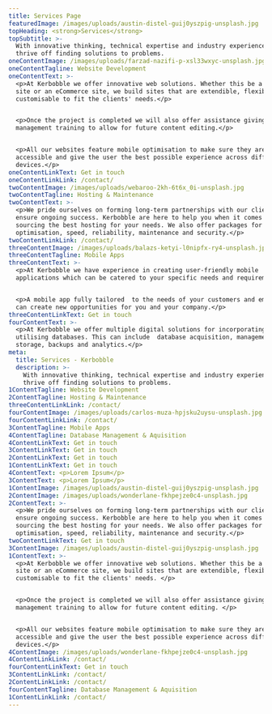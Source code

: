 ```yaml
---
title: Services Page
featuredImage: /images/uploads/austin-distel-guij0yszpig-unsplash.jpg
topHeading: <strong>Services</strong>
topSubtitle: >-
  With innovative thinking, technical expertise and industry experience, we
  thrive off finding solutions to problems.
oneContentImage: /images/uploads/farzad-nazifi-p-xsl33wxyc-unsplash.jpg
oneContentTagline: Website Development
oneContentText: >-
  <p>At Kerbobble we offer innovative web solutions. Whether this be a WordPress
  site or an eCommerce site, we build sites that are extendible, flexible and
  customisable to fit the clients' needs.</p>


  <p>Once the project is completed we will also offer assistance giving content
  management training to allow for future content editing.</p>


  <p>All our websites feature mobile optimisation to make sure they are
  accessible and give the user the best possible experience across different
  devices.</p>
oneContentLinkText: Get in touch
oneContentLinkLink: /contact/
twoContentImage: /images/uploads/webaroo-2kh-6t6x_0i-unsplash.jpg
twoContentTagline: Hosting & Maintenance
twoContentText: >-
  <p>We pride ourselves on forming long-term partnerships with our clients to
  ensure ongoing success. Kerbobble are here to help you when it comes to
  sourcing the best hosting for your needs. We also offer packages for ongoing
  optimisation, speed, reliability, maintenance and security.</p>
twoContentLinkLink: /contact/
threeContentImage: /images/uploads/balazs-ketyi-l0nipfx-ry4-unsplash.jpg
threeContentTagline: Mobile Apps
threeContentText: >-
  <p>At Kerbobble we have experience in creating user-friendly mobile
  applications which can be catered to your specific needs and requirements.</p>


  <p>A mobile app fully tailored  to the needs of your customers and employees
  can create new opportunities for you and your company.</p>
threeContentLinkText: Get in touch
fourContentText: >-
  <p>At Kerbobble we offer multiple digital solutions for incorporating and
  utilising databases. This can include  database acquisition, management,
  storage, backups and analytics.</p>
meta:
  title: Services - Kerbobble
  description: >-
    With innovative thinking, technical expertise and industry experience, we
    thrive off finding solutions to problems.
1ContentTagline: Website Development
2ContentTagline: Hosting & Maintenance
threeContentLinkLink: /contact/
fourContentImage: /images/uploads/carlos-muza-hpjsku2uysu-unsplash.jpg
fourContentLinkLink: /contact/
3ContentTagline: Mobile Apps
4ContentTagline: Database Management & Aquisition
4ContentLinkText: Get in touch
3ContentLinkText: Get in touch
2ContentLinkText: Get in touch
1ContentLinkText: Get in touch
4ContentText: <p>Lorem Ipsum</p>
3ContentText: <p>Lorem Ipsum</p>
1ContentImage: /images/uploads/austin-distel-guij0yszpig-unsplash.jpg
2ContentImage: /images/uploads/wonderlane-fkhpejze0c4-unsplash.jpg
2ContentText: >-
  <p>We pride ourselves on forming long-term partnerships with our clients to
  ensure ongoing success. Kerbobble are here to help you when it comes to
  sourcing the best hosting for your needs. We also offer packages for ongoing
  optimisation, speed, reliability, maintenance and security.</p>
twoContentLinkText: Get in touch
3ContentImage: /images/uploads/austin-distel-guij0yszpig-unsplash.jpg
1ContentText: >-
  <p>At Kerbobble we offer innovative web solutions. Whether this be a WordPress
  site or an eCommerce site, we build sites that are extendible, flexible and
  customisable to fit the clients' needs. </p>


  <p>Once the project is completed we will also offer assistance giving content
  management training to allow for future content editing. </p>


  <p>All our websites feature mobile optimisation to make sure they are
  accessible and give the user the best possible experience across different
  devices.</p>
4ContentImage: /images/uploads/wonderlane-fkhpejze0c4-unsplash.jpg
4ContentLinkLink: /contact/
fourContentLinkText: Get in touch
3ContentLinkLink: /contact/
2ContentLinkLink: /contact/
fourContentTagline: Database Management & Aquisition
1ContentLinkLink: /contact/
---
```

